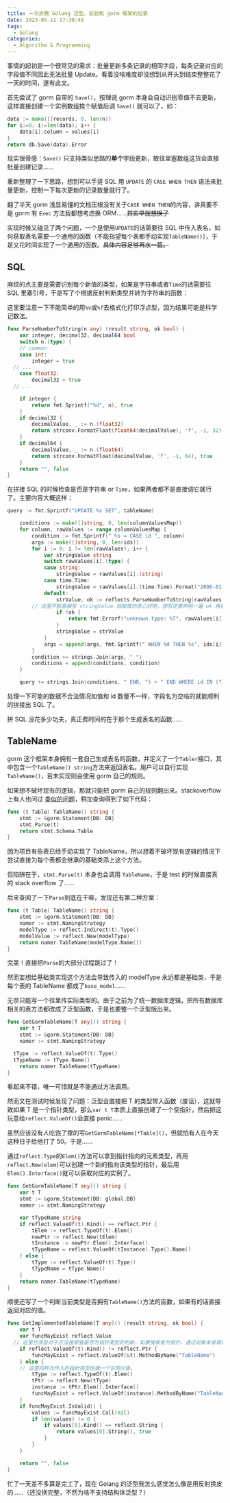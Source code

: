```yaml
---
title: 一次折腾 Golang 泛型、反射和 gorm 框架的记录
date: 2023-05-11 17:30:49
tags:
  - Golang
categories:
  - Algorithm & Programming
---
```


事情的起初是一个很常见的需求：批量更新多条记录的相同字段，每条记录对应的字段值不同因此无法批量 Update。看着没啥难度却没想到从开头到结束整整花了一天的时间，遂有此文。

首先尝试了 gorm 自带的 `Save()`，按理说 gorm 本身会自动识别零值不去更新，这样直接创建一个实例数组挨个赋值后调 `Save()` 就可以了，如：

```go
data := make([]records, 0, len(n))
for i:=0; i!=len(data); i++ {
    data[i].column = values[i]
}
return db.Save(data).Error
```

现实很骨感：`Save()` 只支持类似思路的**单个**字段更新，敢往里塞数组这货会直接批量创建记录……

重新整理了一下思路，想到可以手搓 SQL 用 `UPDATE` 的 `CASE WHEN THEN` 语法来批量更新，控制一下每次更新的记录数量就行了。

翻了半天 gorm 浅显易懂的文档压根没有关于`CASE WHEN THEN`的内容，讲真要不是 gorm 有 `Exec` 方法我都想考虑换 ORM……~~其实早就想换了~~

实现时候又碰见了两个问题，一个是使用`UPDATE`的话需要往 SQL 中传入表名，如何获取表名需要一个通用的函数（不能指望每个表都手动实现`TableName()`），于是又花时间实现了一个通用的函数。~~具体内容足够再水一篇。~~

## SQL

麻烦的点主要是需要识别每个新值的类型，如果是字符串或者`Time`的话需要往 SQL 里塞引号，于是写了个根据反射判断类型并转为字符串的函数：

这里要注意一下不能简单的用`%v`或`%f`去格式化打印浮点型，因为结果可能是科学记数法。

```go
func ParseNumberToString(n any) (result string, ok bool) {
	var integer, decimal32, decimal64 bool
	switch n.(type) {
	// common
	case int:
		integer = true
  // ...
	case float32:
		decimal32 = true
  // ...

	if integer {
		return fmt.Sprintf("%d", n), true
	}
	if decimal32 {
		decimalValue, _ := n.(float32)
		return strconv.FormatFloat(float64(decimalValue), 'f', -1, 32), true
	}
	if decimal64 {
		decimalValue, _ := n.(float64)
		return strconv.FormatFloat(decimalValue, 'f', -1, 64), true
	}
	return "", false
}
```

在拼接 SQL 的时候检查是否是字符串 or `Time`，如果两者都不是直接调它就行了。主要内容大概这样：

```go
query := fmt.Sprintf("UPDATE %s SET", tableName)

	conditions := make([]string, 0, len(columnValuesMap))
	for column, rawValues := range columnValuesMap {
		condition := fmt.Sprintf(" %s = CASE id ", column)
		args := make([]string, 0, len(ids))
		for i := 0; i != len(rawValues); i++ {
			var stringValue string
			switch rawValues[i].(type) {
			case string:
				stringValue = rawValues[i].(string)
			case time.Time:
				stringValue = rawValues[i].(time.Time).Format("2006-01-02 15:04:05")
			default:
				strValue, ok := reflects.ParseNumberToString(rawValues[i])
        // 这里不能直接写 stringValue 就极度的恶心好吧，想写还要声明一遍 ok 再把：=改成=！
				if !ok {
					return fmt.Errorf("unknown type: %T", rawValues[i])
				}
				stringValue = strValue
			}
			args = append(args, fmt.Sprintf(" WHEN %d THEN %s", ids[i], stringValue))
		}
		condition += strings.Join(args, " ")
		conditions = append(conditions, condition)
	}

	query += strings.Join(conditions, " END, ") + " END WHERE id IN (?)"
```

处理一下可能的数据不合法情况如值和 id 数量不一样，字段名为空啥的就能顺利的拼接出 SQL 了。

拼 SQL 没花多少功夫，真正费时间的在于那个生成表名的函数……

## TableName

gorm 这个框架本身拥有一套自己生成表名的函数，并定义了一个`Tabler`接口，其中包含一个`TableName() string`方法来返回表名。用户可以自行实现`TableName()`，若未实现则会使用 gorm 自己的规则。

如果想不破坏现有的逻辑，那就只能把 gorm 自己的规则翻出来。stackoverflow 上有人也问过 [类似的问题](https://stackoverflow.com/questions/51999441/how-to-get-a-table-name-from-a-model-in-gorm)，稍加查询得到了如下代码：

```go
func (t Table) TableName() string {
    stmt := &gorm.Statement{DB: DB}
    stmt.Parse(t)
    return stmt.Schema.Table
}
```

因为项目有些表已经手动实现了 TableName，所以想着不破坏现有逻辑的情况下尝试直接为每个表都会继承的基础类添上这个方法。

但陷阱在于，`stmt.Parse(t)` 本身也会调用 `TableName`，于是 test 的时候直接真的 stack overflow 了……

后来查阅了一下`Parse`到底在干嘛，发现还有第二种方案：

```go
func (t Table) TableName() string {
  	stmt := &gorm.Statement{DB: DB}
    namer := stmt.NamingStrategy
    modelType := reflect.Indirect(t).Type()
    modelValue := reflect.New(modelType)
    return namer.TableName(modelType.Name())
}
```

完美！直接把`Parse`的大部分过程跳过了！

然而妄想给基础类实现这个方法会导致传入的 modelType 永远都是基础类，于是每个表的 TableName 都成了`base_model`……

无奈只能写一个往里传实际类型的。由于之前为了统一数据库逻辑，把所有数据库相关的表方法都改成了泛型函数，于是也要整一个泛型版出来。

```go
func GetGormTableName[T any]() string {
	var t T
	stmt := &gorm.Statement{DB: DB}
	namer := stmt.NamingStrategy

  tType := reflect.ValueOf(t).Type()
  tTypeName := tType.Name()
	return namer.TableName(tTypeName)
}
```

看起来不错，唯一可惜就是不能通过方法调用。

然而又在测试时候发现了问题：泛型会直接把 T 的类型带入函数（废话），这就导致如果 T 是一个指针类型，那么`var t T`本质上直接创建了一个空指针，然后把这玩意给`reflect.ValueOf()`会直接 panic……

虽然应该没有人吃饱了撑的写`GetGormTableName[*Table]()`，但就怕有人在今天这种日子给他打了 50。于是……

通过`reflect.Type`的`Elem()`方法可以拿到指针指向的元素类型，再用`reflect.New(elem)`可以创建一个新的指向该类型的指针，最后用`Elem().Interface()`就可以获取对应的实例了。

```go
func GetGormTableName[T any]() string {
	var t T
	stmt := &gorm.Statement{DB: global.DB}
	namer := stmt.NamingStrategy

	var tTypeName string
	if reflect.ValueOf(t).Kind() == reflect.Ptr {
		tElem := reflect.TypeOf(t).Elem()
		newPtr := reflect.New(tElem)
		tInstance := newPtr.Elem().Interface()
		tTypeName = reflect.ValueOf(tInstance).Type().Name()
	} else {
		tType := reflect.ValueOf(t).Type()
		tTypeName = tType.Name()
	}
	return namer.TableName(tTypeName)
}
```

顺便还写了一个判断当前类型是否拥有`TableName()`方法的函数，如果有的话直接返回对应的值。

```go
func GetImplementedTableName[T any]() (result string, ok bool) {
	var t T
	var funcMayExist reflect.Value
  // 这里也涉及对于方法接收者是否为指针类型的判断，如果接收者为指针，通过对象本身调用方法也会报错，那么直接把传入的对象取地址。
	if reflect.ValueOf(t).Kind() != reflect.Ptr {
		funcMayExist = reflect.ValueOf(&t).MethodByName("TableName")
	} else {
    // 这里同样为传入的指针类型创建一个实例对象。
		tType := reflect.TypeOf(t).Elem()
		tPtr := reflect.New(tType)
		instance := tPtr.Elem().Interface()
		funcMayExist = reflect.ValueOf(instance).MethodByName("TableName")
	}
	if funcMayExist.IsValid() {
		values := funcMayExist.Call(nil)
		if len(values) != 0 {
			if values[0].Kind() == reflect.String {
				return values[0].String(), true
			}
		}
	}

	return "", false
}
```

忙了一天差不多算是完工了，现在 Golang 的泛型我怎么感觉怎么像是用反射换皮的……（还没换完整，不然为啥不支持结构体泛型？）
